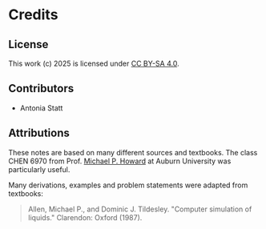 # Credits

## License

This work (c) 2025 is licensed under
[CC BY-SA 4.0](https://creativecommons.org/licenses/by-sa/4.0/).

## Contributors

- Antonia Statt

## Attributions

These notes are based on many different sources and textbooks.
The class CHEN 6970 from Prof. [Michael P. Howard](https://www.eng.auburn.edu/directory/mph0043) at Auburn University was particularly useful.

Many derivations, examples and problem statements were adapted from textbooks:

> Allen, Michael P., and Dominic J. Tildesley. "Computer simulation of liquids." Clarendon: Oxford (1987).

